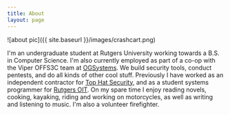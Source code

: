 ```yaml
---
title: About
layout: page
---
```


![about pic]({{ site.baseurl }}/images/crashcart.png)


I'm an undergraduate student at Rutgers University working towards a B.S. in Computer Science. I'm also currently employed as part of a co-op with the Viper OFFS3C team at [OGSystems](http://ogsystems.com). We build security tools, conduct pentests, and do all kinds of other cool stuff. Previously I have worked as an independent contractor for [Top Hat Security](http://top-hat-sec.com), and as a student systems programmer for [Rutgers OIT](http://oit.rutgers.edu). On my spare time I enjoy reading novels, cooking, kayaking, riding and working on motorcycles, as well as writing and listening to music. I'm also a volunteer firefighter.


